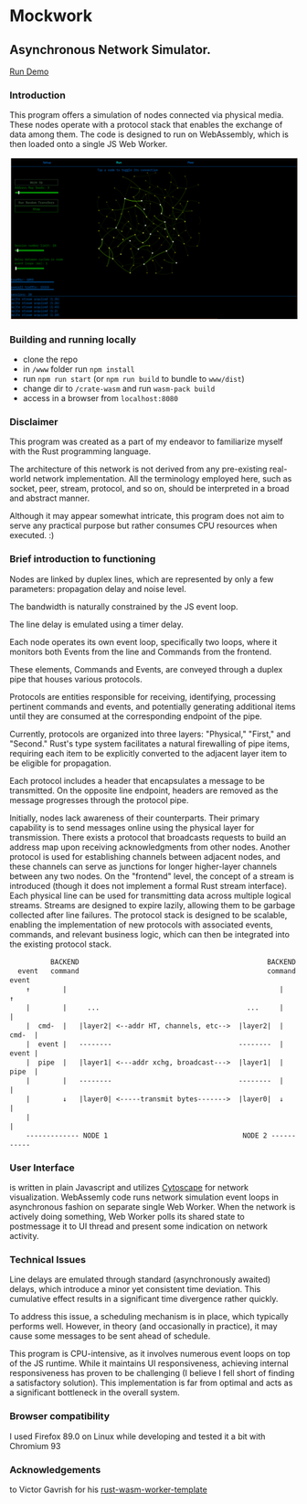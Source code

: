  # Mockwork
 ## Asynchronous Network Simulator.
 [Run Demo](https://retamogordo.github.io/mockwork-site)
 ### Introduction
This program offers a simulation of nodes connected via physical media. 
These nodes operate with a protocol stack that enables the exchange of data among them. 
The code is designed to run on WebAssembly, which is then loaded onto a single JS Web Worker.
 
 ![Image](image.png)
 
 ### Building and running locally
 - clone the repo
 - in ```/www``` folder run ```npm install```
 - run ```npm run start``` (or ```npm run build``` to bundle to ```www/dist```)
 - change dir to ```/crate-wasm``` and run ```wasm-pack build``` 
 - access in a browser from ```localhost:8080```

 ### Disclaimer
This program was created as a part of my endeavor to familiarize myself with the Rust programming language. 

The architecture of this network is not derived from any pre-existing real-world network implementation. 
All the terminology employed here, such as socket, peer, stream, protocol, and so on, should be interpreted in a broad and abstract manner.

Although it may appear somewhat intricate, this program does not aim to serve any practical purpose but rather consumes CPU resources when executed. :)
 
 ### Brief introduction to functioning
 
 Nodes are linked by duplex lines, which are represented by only a few parameters: propagation delay and noise level.

The bandwidth is naturally constrained by the JS event loop.

The line delay is emulated using a timer delay.

Each node operates its own event loop, specifically two loops, where it monitors both Events from the line and Commands from the frontend.

These elements, Commands and Events, are conveyed through a duplex pipe that houses various protocols.

Protocols are entities responsible for receiving, identifying, processing pertinent commands and events, and potentially generating additional items until they are consumed at the corresponding endpoint of the pipe.

Currently, protocols are organized into three layers: "Physical," "First," and "Second." Rust's type system facilitates a natural firewalling of pipe items, requiring each item to be explicitly converted to the adjacent layer item to be eligible for propagation.

Each protocol includes a header that encapsulates a message to be transmitted. On the opposite line endpoint, headers are removed as the message progresses through the protocol pipe.

Initially, nodes lack awareness of their counterparts. Their primary capability is to send messages online using the physical layer for transmission. There exists a protocol that broadcasts requests to build an address map upon receiving acknowledgments from other nodes. Another protocol is used for establishing channels between adjacent nodes, and these channels can serve as junctions for longer higher-layer channels between any two nodes. On the "frontend" level, the concept of a stream is introduced (though it does not implement a formal Rust stream interface). Each physical line can be used for transmitting data across multiple logical streams. Streams are designed to expire lazily, allowing them to be garbage collected after line failures. The protocol stack is designed to be scalable, enabling the implementation of new protocols with associated events, commands, and relevant business logic, which can then be integrated into the existing protocol stack.
```
          BACKEND                                              BACKEND
  event   command                                              command  event
    ↑        |                                                    |       ↑
    |        |     ...                                    ...     |       |
    |  cmd-  |   |layer2| <--addr HT, channels, etc-->  |layer2|  | cmd-  |
    |  event |   --------                               --------  | event |
    |  pipe  |   |layer1| <---addr xchg, broadcast--->  |layer1|  | pipe  |
    |        |   --------                               --------  |       |
    |        ↓   |layer0| <-----transmit bytes------->  |layer0|  ↓       |
    |                                                                     |
    ------------- NODE 1                                 NODE 2 ----------- 
 ```
 ### User Interface
 is written in plain Javascript and utilizes [Cytoscape](https://cytoscape.org) for network visualization.
 WebAssemly code runs network simulation event loops in asynchronous fashion
 on separate single Web Worker.
 When the network is actively doing something, Web Worker polls its shared state
 to postmessage it to UI thread and present some indication on network activity.

 ### Technical Issues
Line delays are emulated through standard (asynchronously awaited) delays, which introduce a minor yet consistent time deviation. This cumulative effect results in a significant time divergence rather quickly.

To address this issue, a scheduling mechanism is in place, which typically performs well. 
However, in theory (and occasionally in practice), it may cause some messages to be sent ahead of schedule.

This program is CPU-intensive, as it involves numerous event loops on top of the JS runtime. While it maintains UI responsiveness, achieving internal responsiveness has proven to be challenging (I believe I fell short of finding a satisfactory solution). 
This implementation is far from optimal and acts as a significant bottleneck in the overall system.
 
 ### Browser compatibility
 I used Firefox 89.0 on Linux while developing and tested it a bit with
 Chromium 93

 
 ### Acknowledgements
 to Victor Gavrish for his 
 [rust-wasm-worker-template](https://github.com/VictorGavrish/rust-wasm-worker-template)
 
